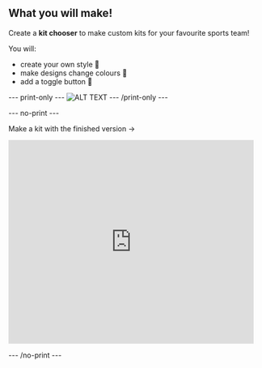 ## What you will make!

Create a **kit chooser** to make custom kits for your favourite sports team!

You will:
- create your own style 👕 
- make designs change colours 🎨
- add a toggle button 🔘 
 
 
--- print-only ---
![ALT TEXT](images/IMAGE.png)
--- /print-only ---

--- no-print ---
 
Make a kit with the finished version →
<div class="scratch-preview">
 <iframe allowtransparency="true" width="485" height="402" src="https://scratch.mit.edu/projects/1197305784/embed?autostart=false" frameborder="0"></iframe>
</div>

--- /no-print ---
